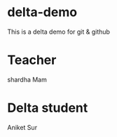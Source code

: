 # delta-demo
This is a delta demo for git &amp; github

# Teacher
shardha Mam

# Delta student
Aniket Sur